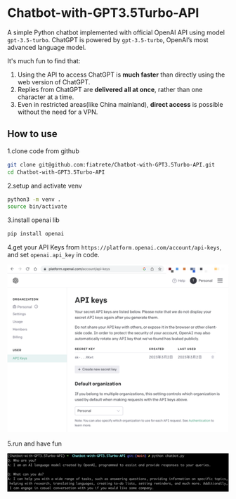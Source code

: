 # Chatbot-with-GPT3.5Turbo-API
A simple Python chatbot implemented with official OpenAI API using model `gpt-3.5-turbo`. ChatGPT is powered by `gpt-3.5-turbo`, OpenAI’s most advanced language model.

It's much fun to find that:

1. Using the API to access ChatGPT is **much faster** than directly using the web version of ChatGPT.
2. Replies from ChatGPT are **delivered all at once**, rather than one character at a time.
3. Even in restricted areas(like China mainland), **direct access** is possible without the need for a VPN.

## How to use
1.clone code from github 

```bash
git clone git@github.com:fiatrete/Chatbot-with-GPT3.5Turbo-API.git
cd Chatbot-with-GPT3.5Turbo-API
```

2.setup and activate venv

```bash
python3 -m venv .
source bin/activate
```

3.install openai lib

```bash
pip install openai
```	

4.get your API Keys from `https://platform.openai.com/account/api-keys`, and set `openai.api_key` in code.

![sec-keys](images/sec-keys.png)

5.run and have fun

![chat](images/chat.png)
